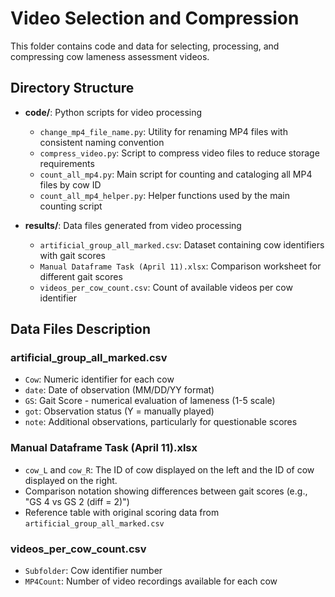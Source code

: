 # Video Selection and Compression

This folder contains code and data for selecting, processing, and compressing cow lameness assessment videos.

## Directory Structure

- **code/**: Python scripts for video processing
  - `change_mp4_file_name.py`: Utility for renaming MP4 files with consistent naming convention
  - `compress_video.py`: Script to compress video files to reduce storage requirements
  - `count_all_mp4.py`: Main script for counting and cataloging all MP4 files by cow ID
  - `count_all_mp4_helper.py`: Helper functions used by the main counting script

- **results/**: Data files generated from video processing
  - `artificial_group_all_marked.csv`: Dataset containing cow identifiers with gait scores
  - `Manual Dataframe Task (April 11).xlsx`: Comparison worksheet for different gait scores
  - `videos_per_cow_count.csv`: Count of available videos per cow identifier

## Data Files Description

### artificial_group_all_marked.csv

- `Cow`: Numeric identifier for each cow
- `date`: Date of observation (MM/DD/YY format)
- `GS`: Gait Score - numerical evaluation of lameness (1-5 scale)
- `got`: Observation status (Y = manually played)
- `note`: Additional observations, particularly for questionable scores

### Manual Dataframe Task (April 11).xlsx

- `cow_L` and `cow_R`: The ID of cow displayed on the left and the ID of cow displayed on the right.
- Comparison notation showing differences between gait scores (e.g., "GS 4 vs GS 2 (diff = 2)")
- Reference table with original scoring data from `artificial_group_all_marked.csv`

### videos_per_cow_count.csv

- `Subfolder`: Cow identifier number
- `MP4Count`: Number of video recordings available for each cow
